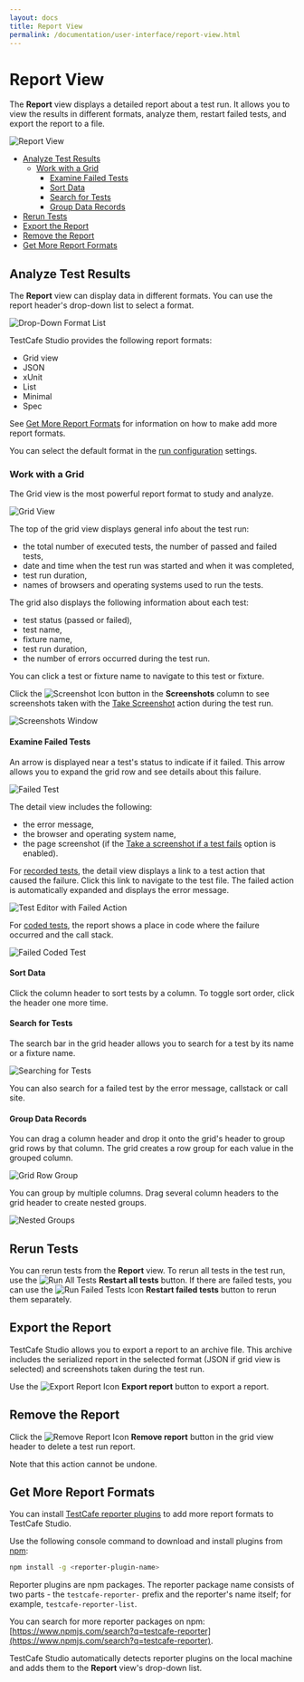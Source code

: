 ```yaml
---
layout: docs
title: Report View
permalink: /documentation/user-interface/report-view.html
---
```

# Report View

The **Report** view displays a detailed report about a test run. It allows you to view the results in different formats, analyze them, restart failed tests, and export the report to a file.

![Report View](../../images/user-interface/report-view/report-view.png)

* [Analyze Test Results](#analyze-test-results)
  * [Work with a Grid](#work-with-a-grid)
    * [Examine Failed Tests](#examine-failed-tests)
    * [Sort Data](#sort-data)
    * [Search for Tests](#search-for-tests)
    * [Group Data Records](#group-data-records)
* [Rerun Tests](#rerun-tests)
* [Export the Report](#export-the-report)
* [Remove the Report](#remove-the-report)
* [Get More Report Formats](#get-more-report-formats)

## Analyze Test Results

The **Report** view can display data in different formats. You can use the report header's drop-down list to select a format.

![Drop-Down Format List](../../images/user-interface/report-view/drop-down-format-list.png)

TestCafe Studio provides the following report formats:

* Grid view
* JSON
* xUnit
* List
* Minimal
* Spec

See [Get More Report Formats](#get-more-report-formats) for information on how to make add more report formats.

You can select the default format in the [run configuration](run-configuration-dialog.md) settings.

### Work with a Grid

The Grid view is the most powerful report format to study and analyze.

![Grid View](../../images/user-interface/report-view/grid-view.png)

The top of the grid view displays general info about the test run:

* the total number of executed tests, the number of passed and failed tests,
* date and time when the test run was started and when it was completed,
* test run duration,
* names of browsers and operating systems used to run the tests.

The grid also displays the following information about each test:

* test status (passed or failed),
* test name,
* fixture name,
* test run duration,
* the number of errors occurred during the test run.

You can click a test or fixture name to navigate to this test or fixture.

Click the ![Screenshot Icon](../../images/user-interface/report-view/screenshot-icon.svg) button in the **Screenshots** column to see screenshots taken with the [Take Screenshot](../working-with-testcafe-studio/recording-tests/test-actions/browser-actions.md#take-screenshot) action during the test run.

![Screenshots Window](../../images/user-interface/report-view/screenshots-window.png)

#### Examine Failed Tests

An arrow is displayed near a test's status to indicate if it failed. This arrow allows you to expand the grid row and see details about this failure.

![Failed Test](../../images/user-interface/report-view/failed-test.png)

The detail view includes the following:

* the error message,
* the browser and operating system name,
* the page screenshot (if the [Take a screenshot if a test fails](run-configurations-dialog.md) option is enabled).

For [recorded tests](../working-with-testcafe-studio/organizing-tests.md#recorded-tests-files), the detail view displays a link to a test action that caused the failure. Click this link to navigate to the test file. The failed action is automatically expanded and displays the error message.

![Test Editor with Failed Action](../../images/user-interface/report-view/test-editor-failed.png)

For [coded tests](../working-with-testcafe-studio/organizing-tests.md#coded-tests-files), the report shows a place in code where the failure occurred and the call stack.

![Failed Coded Test](../../images/user-interface/report-view/failed-coded-test.png)

#### Sort Data

Click the column header to sort tests by a column. To toggle sort order, click the header one more time.

#### Search for Tests

The search bar in the grid header allows you to search for a test by its name or a fixture name.

![Searching for Tests](../../images/user-interface/report-view/searching-for-test.png)

You can also search for a failed test by the error message, callstack or call site.

#### Group Data Records

You can drag a column header and drop it onto the grid's header to group grid rows by that column.
The grid creates a row group for each value in the grouped column.

![Grid Row Group](../../images/user-interface/report-view/grid-row-group.png)

You can group by multiple columns. Drag several column headers to the grid header to create nested groups.

![Nested Groups](../../images/user-interface/report-view/nested-groups.png)

## Rerun Tests

You can rerun tests from the **Report** view. To rerun all tests in the test run, use the ![Run All Tests](../../images/user-interface/report-view/run-icon.svg) **Restart all tests** button. If there are failed tests, you can use the ![Run Failed Tests Icon](../../images/user-interface/report-view/run-failed-tests-icon.svg) **Restart failed tests** button to rerun them separately.

## Export the Report

TestCafe Studio allows you to export a report to an archive file. This archive includes the serialized report in the selected format (JSON if grid view is selected) and screenshots taken during the test run.

Use the ![Export Report Icon](../../images/user-interface/report-view/export-report-icon.svg) **Export report** button to export a report.

## Remove the Report

Click the ![Remove Report Icon](../../images/user-interface/report-view/remove-icon.svg) **Remove report** button in the grid view header to delete a test run report.

Note that this action cannot be undone.

## Get More Report Formats

You can install [TestCafe reporter plugins](https://devexpress.github.io/testcafe/documentation/using-testcafe/common-concepts/reporters.html) to add more report formats to TestCafe Studio.

Use the following console command to download and install plugins from [npm](https://www.npmjs.com/):

```sh
npm install -g <reporter-plugin-name>
```

Reporter plugins are npm packages. The reporter package name consists of two parts - the `testcafe-reporter-` prefix and the reporter's name itself; for example,  `testcafe-reporter-list`.

You can search for more reporter packages on npm: [https://www.npmjs.com/search?q=testcafe-reporter](https://www.npmjs.com/search?q=testcafe-reporter).

TestCafe Studio automatically detects reporter plugins on the local machine and adds them to the **Report** view's drop-down list.
